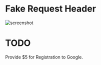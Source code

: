 # Fake Request Header

![screenshot](https://raw.github.com/uu59/fake-request-header/master/screenshot.png)

# TODO

Provide $5 for Registration to Google.

